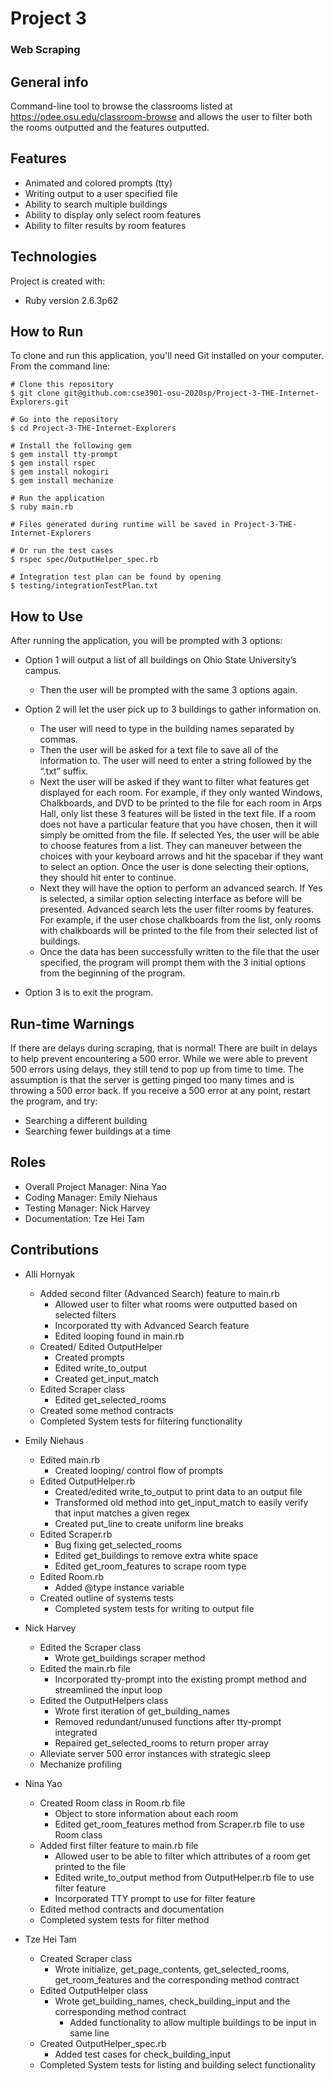 # Project 3
### Web Scraping

## General info
Command-line tool to browse the classrooms listed at https://odee.osu.edu/classroom-browse and allows the user to filter both the rooms outputted and the features outputted.

## Features
* Animated and colored prompts (tty)
* Writing output to a user specified file
* Ability to search multiple buildings
* Ability to display only select room features
* Ability to filter results by room features

## Technologies
Project is created with:
* Ruby version 2.6.3p62

## How to Run
To clone and run this application, you'll need Git installed on your computer. From the command line:

```
# Clone this repository
$ git clone git@github.com:cse3901-osu-2020sp/Project-3-THE-Internet-Explorers.git

# Go into the repository
$ cd Project-3-THE-Internet-Explorers

# Install the following gem
$ gem install tty-prompt
$ gem install rspec
$ gem install nokogiri
$ gem install mechanize

# Run the application
$ ruby main.rb

# Files generated during runtime will be saved in Project-3-THE-Internet-Explorers

# Or run the test cases
$ rspec spec/OutputHelper_spec.rb 

# Integration test plan can be found by opening
$ testing/integrationTestPlan.txt
```

## How to Use
After running the application, you will be prompted with 3 options:
* Option 1 will output a list of all buildings on Ohio State University’s campus.
  - Then the user will be prompted with the same 3 options again.

* Option 2 will let the user pick up to 3 buildings to gather information on.
  - The user will need to type in the building names separated by commas.
  - Then the user will be asked for a text file to save all of the information to. The user will need to enter a string followed by the “.txt” suffix. 
  - Next the user will be asked if they want to filter what features get displayed for each room. For example, if they only wanted Windows, Chalkboards, and DVD to be printed to the file for each room in Arps Hall, only list these 3 features will be listed in the text file. If a room does not have a particular feature that you have chosen, then it will simply be omitted from the file. If selected Yes, the user will be able to choose features from a list. They can maneuver between the choices with your keyboard arrows and hit the spacebar if they want to select an option. Once the user is done selecting their options, they should hit enter to continue. 
  - Next they will have the option to perform an advanced search. If Yes is selected, a similar option selecting interface as before will be presented. Advanced search lets the user filter rooms by features. For example, if the user chose chalkboards from the list, only rooms with chalkboards will be printed to the file from their selected list of buildings. 
  - Once the data has been successfully written to the file that the user specified, the program will prompt them with the 3 initial options from the beginning of the program.

* Option 3 is to exit the program. 

## Run-time Warnings
If there are delays during scraping, that is normal!  There are built in delays to help prevent encountering a 500 error.  While we were able to prevent 500 errors using delays, they still tend to pop up from time to time.  The assumption is that the server is getting pinged too many times and is throwing a 500 error back.  If you receive a 500 error at any point, restart the program, and try:
* Searching a different building
* Searching fewer buildings at a time

## Roles
* Overall Project Manager:  Nina Yao
* Coding Manager:  Emily Niehaus
* Testing Manager:  Nick Harvey
* Documentation:  Tze Hei Tam

## Contributions
* Alli Hornyak
  - Added second filter (Advanced Search) feature to main.rb
    - Allowed user to filter what rooms were outputted based on selected filters
    - Incorporated tty with Advanced Search feature
    - Edited looping found in main.rb
  - Created/ Edited OutputHelper
    - Created prompts
    - Edited write_to_output
    - Created get_input_match
  - Edited Scraper class
    - Edited get_selected_rooms
  - Created some method contracts
  - Completed System tests for filtering functionality

* Emily Niehaus
  - Edited main.rb
    - Created looping/ control flow of prompts
  - Edited OutputHelper.rb
    - Created/edited write_to_output to print data to an output file
    - Transformed old method into get_input_match to easily verify that input matches a given regex
    - Created put_line to create uniform line breaks
  - Edited Scraper.rb
    - Bug fixing get_selected_rooms
    - Edited get_buildings to remove extra white space
    - Edited get_room_features to scrape room type
  - Edited Room.rb
    - Added @type instance variable
  - Created outline of systems tests
    - Completed system tests for writing to output file

* Nick Harvey
  - Edited the Scraper class
    - Wrote get_buildings scraper method
  - Edited the main.rb file
    - Incorporated tty-prompt into the existing prompt method and streamlined the input loop
  - Edited the OutputHelpers class
    - Wrote first iteration of get_building_names
    - Removed redundant/unused functions after tty-prompt integrated
    - Repaired get_selected_rooms to return proper array 
  - Alleviate server 500 error instances with strategic sleep
  - Mechanize profiling

* Nina Yao
  - Created Room class in Room.rb file
    - Object to store information about each room
    - Edited get_room_features method from Scraper.rb file to use Room class
  - Added first filter feature to main.rb file
    - Allowed user to be able to filter which attributes of a room get printed to the file
    - Edited write_to_output method from OutputHelper.rb file to use filter feature
    - Incorporated TTY prompt to use for filter feature
  - Edited method contracts and documentation
  - Completed system tests for filter method
  
* Tze Hei Tam
  - Created Scraper class
    - Wrote initialize, get_page_contents, get_selected_rooms, get_room_features and the corresponding method contract
  - Edited OutputHelper class
    - Wrote get_building_names, check_building_input  and the corresponding method contract
      - Added functionality to allow multiple buildings to be input in same line
  - Created OutputHelper_spec.rb
    - Added test cases for check_building_input
  - Completed System tests for listing and building select functionality

